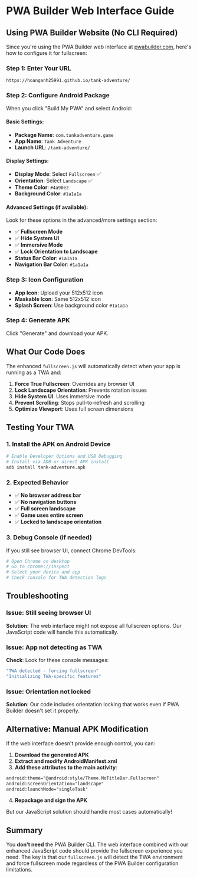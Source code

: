 # PWA Builder Web Interface Guide

## Using PWA Builder Website (No CLI Required)

Since you're using the PWA Builder web interface at [pwabuilder.com](https://pwabuilder.com), here's how to configure it for fullscreen:

### Step 1: Enter Your URL
```
https://hoanganh25991.github.io/tank-adventure/
```

### Step 2: Configure Android Package
When you click "Build My PWA" and select Android:

#### Basic Settings:
- **Package Name**: `com.tankadventure.game`
- **App Name**: `Tank Adventure`
- **Launch URL**: `/tank-adventure/`

#### Display Settings:
- **Display Mode**: Select `Fullscreen` ✅
- **Orientation**: Select `Landscape` ✅
- **Theme Color**: `#4a90e2`
- **Background Color**: `#1a1a1a`

#### Advanced Settings (if available):
Look for these options in the advanced/more settings section:
- ✅ **Fullscreen Mode**
- ✅ **Hide System UI**
- ✅ **Immersive Mode**
- ✅ **Lock Orientation to Landscape**
- **Status Bar Color**: `#1a1a1a`
- **Navigation Bar Color**: `#1a1a1a`

### Step 3: Icon Configuration
- **App Icon**: Upload your 512x512 icon
- **Maskable Icon**: Same 512x512 icon
- **Splash Screen**: Use background color `#1a1a1a`

### Step 4: Generate APK
Click "Generate" and download your APK.

## What Our Code Does

The enhanced `fullscreen.js` will automatically detect when your app is running as a TWA and:

1. **Force True Fullscreen**: Overrides any browser UI
2. **Lock Landscape Orientation**: Prevents rotation issues
3. **Hide System UI**: Uses immersive mode
4. **Prevent Scrolling**: Stops pull-to-refresh and scrolling
5. **Optimize Viewport**: Uses full screen dimensions

## Testing Your TWA

### 1. Install the APK on Android Device
```bash
# Enable Developer Options and USB Debugging
# Install via ADB or direct APK install
adb install tank-adventure.apk
```

### 2. Expected Behavior
- ✅ **No browser address bar**
- ✅ **No navigation buttons**
- ✅ **Full screen landscape**
- ✅ **Game uses entire screen**
- ✅ **Locked to landscape orientation**

### 3. Debug Console (if needed)
If you still see browser UI, connect Chrome DevTools:
```bash
# Open Chrome on desktop
# Go to chrome://inspect
# Select your device and app
# Check console for TWA detection logs
```

## Troubleshooting

### Issue: Still seeing browser UI
**Solution**: The web interface might not expose all fullscreen options. Our JavaScript code will handle this automatically.

### Issue: App not detecting as TWA
**Check**: Look for these console messages:
```javascript
"TWA detected - forcing fullscreen"
"Initializing TWA-specific features"
```

### Issue: Orientation not locked
**Solution**: Our code includes orientation locking that works even if PWA Builder doesn't set it properly.

## Alternative: Manual APK Modification

If the web interface doesn't provide enough control, you can:

1. **Download the generated APK**
2. **Extract and modify AndroidManifest.xml**
3. **Add these attributes to the main activity**:
```xml
android:theme="@android:style/Theme.NoTitleBar.Fullscreen"
android:screenOrientation="landscape"
android:launchMode="singleTask"
```
4. **Repackage and sign the APK**

But our JavaScript solution should handle most cases automatically!

## Summary

You **don't need** the PWA Builder CLI. The web interface combined with our enhanced JavaScript code should provide the fullscreen experience you need. The key is that our `fullscreen.js` will detect the TWA environment and force fullscreen mode regardless of the PWA Builder configuration limitations.